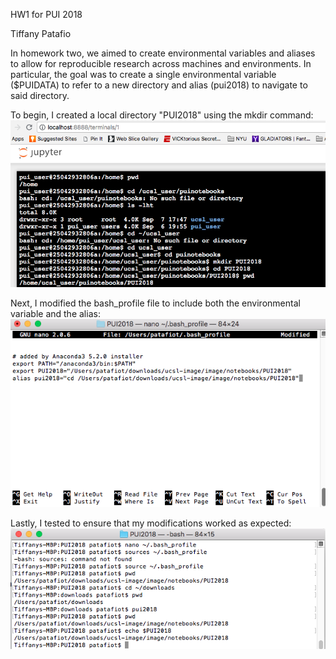HW1 for PUI 2018

Tiffany Patafio

In homework two, we aimed to create environmental variables and aliases to allow for reproducible research across machines and environments. In particular, the goal was to create a single environmental variable ($PUIDATA) to refer to a new directory and alias (pui2018) to navigate to said directory.

To begin, I created a local directory "PUI2018" using the mkdir command: 
![Alt text](../HW1_tp1600/Screenshot_Mkdir.png)

Next, I modified the bash_profile file to include both the environmental variable and the alias: 
![Alt text](../HW1_tp1600/Screenshot_Bash.png)

Lastly, I tested to ensure that my modifications worked as expected: 
![Alt text](../HW1_tp1600/Screenshot_Test.png)
